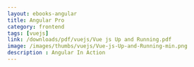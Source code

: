 ```yaml
---
layout: ebooks-angular
title: Angular Pro 
category: frontend
tags: [vuejs]
link: /downloads/pdf/vuejs/Vue js Up and Running.pdf 
image: /images/thumbs/vuejs/Vue-js-Up-and-Running-min.png
description : Angular In Action 
---
```












